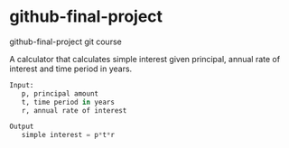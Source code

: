 # github-final-project
github-final-project git course

A calculator that calculates simple interest given principal, annual rate of interest and time period in years.

```python
Input:
   p, principal amount
   t, time period in years
   r, annual rate of interest

Output
   simple interest = p*t*r
```
